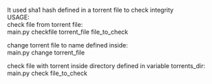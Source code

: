 It used sha1 hash defined in a torrent file to check integrity  
USAGE:  
check file from torrent file:   
    main.py checkfile torrent\_file file\_to\_check  

change torrent file to name defined inside:  
    main.py change torrent\_file  

check file with torrent inside directory defined in variable torrents\_dir:  
    main.py check file\_to\_check 

